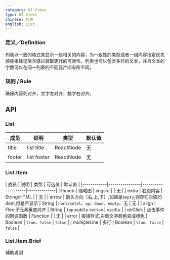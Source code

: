 ```yaml
---
category: UI Views
type: UI Views
chinese: 列表
english: List
---
```



### 定义／Definition
列表以一致的格式来显示一组相关的内容，为一致性的类型或者一组内容指定优先顺序来体现层次感以获取更好的可读性。列表也可以包含多行的文本，并且文本的字数可以在同一列表的不同瓦片间有所不同。

### 规则 / Rule
确保内容列对齐，文字左对齐，数字右对齐。


## API

### List

| 成员        | 说明           | 类型               | 默认值       |
|-------------|----------------|--------------------|--------------|
| title       | list title  | ReactNode |  无  |
| footer       | list footer  | ReactNode |  无  |

### List.Item

| 成员        | 说明           | 类型        |  可选值     | 默认值       |
|------------|----------------|--------------------|--------------|
| thumb       | 缩略图  | imgsrc |  | 无  |
| extra      | 右边内容        | String/HTML | |  无  |
| arrow      | 箭头方向（右,上,下）,如果是`empty`,则存在对应的dom,但是不显示        | String | `horizontal`、`up`、`down`、`empty`、无 |   无  |
| align    |    Flex 子元素垂直对齐     | String    | `top` `middle` `bottom` | `middle` |
| onClick    | 点击事件的回调函数 | Function |  | 无  |
| error    | 报错样式,右侧文字颜色变成橙色 | Boolean |  `true`、`false` | `false`  |
| multipleLine    | 多行 | Boolean |  `true`、`false` | `false`  |

### List.Item.Brief

辅助说明

